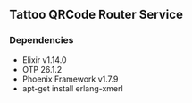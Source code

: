 ## Tattoo QRCode Router Service


### Dependencies
- Elixir v1.14.0
- OTP 26.1.2
- Phoenix Framework v1.7.9
- apt-get install erlang-xmerl
